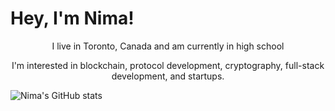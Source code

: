 
<h1>Hey, I'm Nima! </h1>

<p align="center">I live in  Toronto, Canada and am currently in high school</p>

<p align="center">I'm interested in blockchain, protocol development, cryptography, full-stack development, and startups.</p>

![Nima's GitHub stats](https://github-readme-stats.vercel.app/api?username=nimapourjafar&count_private=true&theme=tokyonight)


